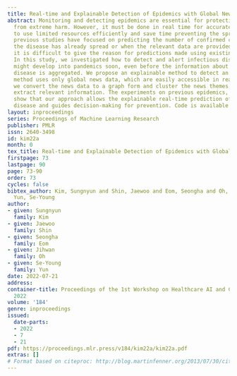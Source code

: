 ```yaml
---
title: Real-time and Explainable Detection of Epidemics with Global News Data
abstract: Monitoring and detecting epidemics are essential for protecting humanity
  from extreme harm. However, it must be done in real time for accurate epidemic detection
  to use limited resources efficiently and save time preventing the spread. Nevertheless,
  previous studies have focused on predicting the number of confirmed cases after
  the disease has already spread or when the relevant data are provided. Moreover,
  it is difficult to give the reason for predictions made using existing methods.
  In this study, we investigated how to detect and alert infectious diseases that
  might develop into pandemics soon, even before the information about a specific
  disease is aggregated. We propose an explainable method to detect an epidemic. This
  method uses only global news data, which are easily accessible in real time. Hence,
  we convert the news data to a graph form and cluster the news themes to curate and
  extract relevant information. The experiments on previous epidemics, including COVID-19,
  show that our approach allows the explainable real-time prediction of an epidemic
  disease and guides decision-making for prevention. Code is available at https://github.com/sungnyun/Epidemics-Detection-GKG.
layout: inproceedings
series: Proceedings of Machine Learning Research
publisher: PMLR
issn: 2640-3498
id: kim22a
month: 0
tex_title: Real-time and Explainable Detection of Epidemics with Global News Data
firstpage: 73
lastpage: 90
page: 73-90
order: 73
cycles: false
bibtex_author: Kim, Sungnyun and Shin, Jaewoo and Eom, Seongha and Oh, Jihwan and
  Yun, Se-Young
author:
- given: Sungnyun
  family: Kim
- given: Jaewoo
  family: Shin
- given: Seongha
  family: Eom
- given: Jihwan
  family: Oh
- given: Se-Young
  family: Yun
date: 2022-07-21
address:
container-title: Proceedings of the 1st Workshop on Healthcare AI and COVID-19, ICML
  2022
volume: '184'
genre: inproceedings
issued:
  date-parts:
  - 2022
  - 7
  - 21
pdf: https://proceedings.mlr.press/v184/kim22a/kim22a.pdf
extras: []
# Format based on citeproc: http://blog.martinfenner.org/2013/07/30/citeproc-yaml-for-bibliographies/
---
```

